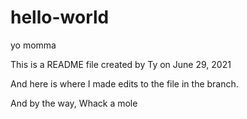 # hello-world
yo momma

This is a README file created by Ty on June 29, 2021

And here is where I made edits to the file in the branch.

And by the way, Whack a mole
